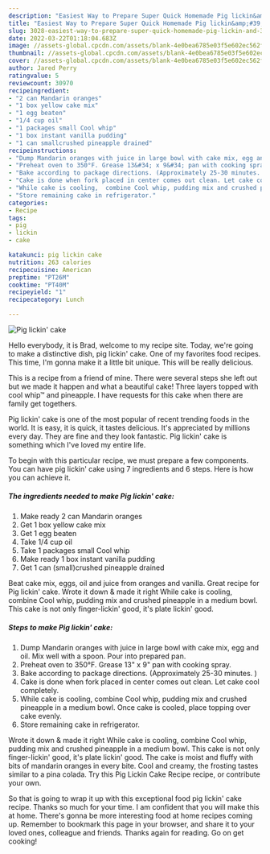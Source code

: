 ```yaml
---
description: "Easiest Way to Prepare Super Quick Homemade Pig lickin&amp;#39; cake"
title: "Easiest Way to Prepare Super Quick Homemade Pig lickin&amp;#39; cake"
slug: 3028-easiest-way-to-prepare-super-quick-homemade-pig-lickin-and-39-cake
date: 2022-03-22T01:18:04.683Z
image: //assets-global.cpcdn.com/assets/blank-4e0bea6785e03f5e602ec562f230caae08da540cada707380b4fe1bbebba43da.png
thumbnail: //assets-global.cpcdn.com/assets/blank-4e0bea6785e03f5e602ec562f230caae08da540cada707380b4fe1bbebba43da.png
cover: //assets-global.cpcdn.com/assets/blank-4e0bea6785e03f5e602ec562f230caae08da540cada707380b4fe1bbebba43da.png
author: Jared Perry
ratingvalue: 5
reviewcount: 30970
recipeingredient:
- "2 can Mandarin oranges"
- "1 box yellow cake mix"
- "1 egg beaten"
- "1/4 cup oil"
- "1 packages small Cool whip"
- "1 box instant vanilla pudding"
- "1 can smallcrushed pineapple drained"
recipeinstructions:
- "Dump Mandarin oranges with juice in large bowl with cake mix, egg and oil.  Mix well with a spoon. Pour into prepared pan."
- "Preheat oven to 350°F. Grease 13&#34; x 9&#34; pan with cooking spray."
- "Bake according to package directions. (Approximately 25-30 minutes. )"
- "Cake is done when fork placed in center comes out clean. Let cake cool completely."
- "While cake is cooling,  combine Cool whip, pudding mix and crushed pineapple in a medium bowl. Once cake is cooled, place topping over cake evenly."
- "Store remaining cake in refrigerator."
categories:
- Recipe
tags:
- pig
- lickin
- cake

katakunci: pig lickin cake 
nutrition: 263 calories
recipecuisine: American
preptime: "PT26M"
cooktime: "PT40M"
recipeyield: "1"
recipecategory: Lunch

---
```



![Pig lickin&#39; cake](//assets-global.cpcdn.com/assets/blank-4e0bea6785e03f5e602ec562f230caae08da540cada707380b4fe1bbebba43da.png)

Hello everybody, it is Brad, welcome to my recipe site. Today, we're going to make a distinctive dish, pig lickin&#39; cake. One of my favorites food recipes. This time, I'm gonna make it a little bit unique. This will be really delicious.

This is a recipe from a friend of mine. There were several steps she left out but we made it happen and what a beautiful cake! Three layers topped with cool whip™ and pineapple. I have requests for this cake when there are family get togethers.

Pig lickin&#39; cake is one of the most popular of recent trending foods in the world. It is easy, it is quick, it tastes delicious. It's appreciated by millions every day. They are fine and they look fantastic. Pig lickin&#39; cake is something which I've loved my entire life.


To begin with this particular recipe, we must prepare a few components. You can have pig lickin&#39; cake using 7 ingredients and 6 steps. Here is how you can achieve it.

<!--inarticleads1-->

##### The ingredients needed to make Pig lickin&#39; cake:

1. Make ready 2 can Mandarin oranges
1. Get 1 box yellow cake mix
1. Get 1 egg beaten
1. Take 1/4 cup oil
1. Take 1 packages small Cool whip
1. Make ready 1 box instant vanilla pudding
1. Get 1 can (small)crushed pineapple drained


Beat cake mix, eggs, oil and juice from oranges and vanilla. Great recipe for Pig lickin&#39; cake. Wrote it down &amp; made it right While cake is cooling, combine Cool whip, pudding mix and crushed pineapple in a medium bowl. This cake is not only finger-lickin&#39; good, it&#39;s plate lickin&#39; good. 

<!--inarticleads2-->

##### Steps to make Pig lickin&#39; cake:

1. Dump Mandarin oranges with juice in large bowl with cake mix, egg and oil.  Mix well with a spoon. Pour into prepared pan.
1. Preheat oven to 350°F. Grease 13&#34; x 9&#34; pan with cooking spray.
1. Bake according to package directions. (Approximately 25-30 minutes. )
1. Cake is done when fork placed in center comes out clean. Let cake cool completely.
1. While cake is cooling,  combine Cool whip, pudding mix and crushed pineapple in a medium bowl. Once cake is cooled, place topping over cake evenly.
1. Store remaining cake in refrigerator.


Wrote it down &amp; made it right While cake is cooling, combine Cool whip, pudding mix and crushed pineapple in a medium bowl. This cake is not only finger-lickin&#39; good, it&#39;s plate lickin&#39; good. The cake is moist and fluffy with bits of mandarin oranges in every bite. Cool and creamy, the frosting tastes similar to a pina colada. Try this Pig Lickin Cake Recipe recipe, or contribute your own. 

So that is going to wrap it up with this exceptional food pig lickin&#39; cake recipe. Thanks so much for your time. I am confident that you will make this at home. There's gonna be more interesting food at home recipes coming up. Remember to bookmark this page in your browser, and share it to your loved ones, colleague and friends. Thanks again for reading. Go on get cooking!
